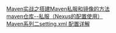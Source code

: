 [Maven实战之搭建Maven私服和镜像的方法](http://www.jb51.net/article/129950.htm)  
[maven仓库--私服（Nexus的配置使用）](http://blog.csdn.net/zwc0910/article/details/17349111)  
[Maven系列二setting.xml 配置详解](https://www.cnblogs.com/yangxia-test/p/4409736.html)  